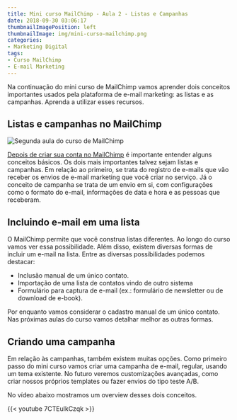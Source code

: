```yaml
---
title: Mini curso MailChimp - Aula 2 - Listas e Campanhas
date: 2018-09-30 03:06:17
thumbnailImagePosition: left
thumbnailImage: img/mini-curso-mailchimp.png
categories:
- Marketing Digital
tags:
- Curso MailChimp
- E-mail Marketing
---
```


Na continuação do mini curso de MailChimp vamos aprender dois conceitos importantes usados pela plataforma de e-mail marketing: as listas e as campanhas. Aprenda a utilizar esses recursos.

<!--more-->

## Listas e campanhas no MailChimp

![Segunda aula do curso de MailChimp](../../img/mini-curso-mailchimp.png "Mini curso de MailChimp")

[Depois de criar sua conta no MailChimp](../mini-curso-mailchimp-aula-1-criacao-de-conta) é importante entender alguns conceitos básicos. Os dois mais importantes talvez sejam listas e campanhas. Em relação ao primeiro, se trata do registro de e-mails que vão receber os envios de e-mail marketing que você criar no serviço. Já o conceito de campanha se trata de um envio em si, com configurações como o formato do e-mail, informações de data e hora e as pessoas que receberam.

## Incluindo e-mail em uma lista

O MailChimp permite que você construa listas diferentes. Ao longo do curso vamos ver essa possibilidade. Além disso, existem diversas formas de incluir um e-mail na lista. Entre as diversas possibilidades podemos destacar:

- Inclusão manual de um único contato.
- Importação de uma lista de contatos vindo de outro sistema
- Formulário para captura de e-mail (ex.: formulário de newsletter ou de download de e-book).

Por enquanto vamos considerar o cadastro manual de um único contato. Nas próximas aulas do curso vamos detalhar melhor as outras formas.

## Criando uma campanha

Em relação às campanhas, também existem muitas opções. Como primeiro passo do mini curso vamos criar uma campanha de e-mail, regular, usando um tema existente. No futuro veremos customizações avançadas, como criar nossos próprios templates ou fazer envios do tipo teste A/B.

No vídeo abaixo mostramos um overview desses dois conceitos.

{{< youtube 7CTEulkCzqk >}}
